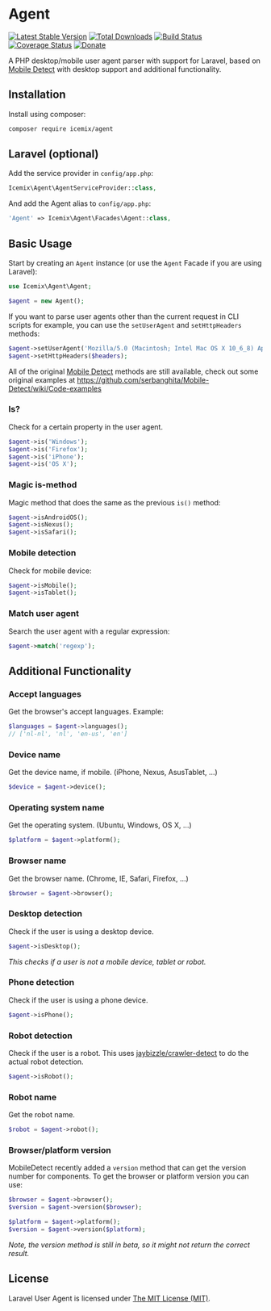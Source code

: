 Agent
=====

[![Latest Stable Version](http://img.shields.io/packagist/v/icemix/agent.svg)](https://packagist.org/packages/icemix/agent) [![Total Downloads](http://img.shields.io/packagist/dm/icemix/agent.svg)](https://packagist.org/packages/icemix/agent) [![Build Status](http://img.shields.io/travis/icemix/agent.svg)](https://travis-ci.org/icemix/agent) [![Coverage Status](http://img.shields.io/coveralls/icemix/agent.svg)](https://coveralls.io/r/icemix/agent) [![Donate](https://img.shields.io/badge/donate-paypal-blue.svg)](https://www.paypal.me/icemix)

A PHP desktop/mobile user agent parser with support for Laravel, based on [Mobile Detect](https://github.com/serbanghita/Mobile-Detect) with desktop support and additional functionality.



Installation
------------

Install using composer:

```bash
composer require icemix/agent
```

Laravel (optional)
------------------

Add the service provider in `config/app.php`:

```php
Icemix\Agent\AgentServiceProvider::class,
```

And add the Agent alias to `config/app.php`:

```php
'Agent' => Icemix\Agent\Facades\Agent::class,
```

Basic Usage
-----------

Start by creating an `Agent` instance (or use the `Agent` Facade if you are using Laravel):

```php
use Icemix\Agent\Agent;

$agent = new Agent();
```

If you want to parse user agents other than the current request in CLI scripts for example, you can use the `setUserAgent` and `setHttpHeaders` methods:

```php
$agent->setUserAgent('Mozilla/5.0 (Macintosh; Intel Mac OS X 10_6_8) AppleWebKit/537.13+ (KHTML, like Gecko) Version/5.1.7 Safari/534.57.2');
$agent->setHttpHeaders($headers);
```

All of the original [Mobile Detect](https://github.com/serbanghita/Mobile-Detect) methods are still available, check out some original examples at https://github.com/serbanghita/Mobile-Detect/wiki/Code-examples

### Is?

Check for a certain property in the user agent.

```php
$agent->is('Windows');
$agent->is('Firefox');
$agent->is('iPhone');
$agent->is('OS X');
```

### Magic is-method

Magic method that does the same as the previous `is()` method:

```php
$agent->isAndroidOS();
$agent->isNexus();
$agent->isSafari();
```

### Mobile detection

Check for mobile device:

```php
$agent->isMobile();
$agent->isTablet();
```

### Match user agent

Search the user agent with a regular expression:

```php
$agent->match('regexp');
```

Additional Functionality
------------------------

### Accept languages

Get the browser's accept languages. Example:

```php
$languages = $agent->languages();
// ['nl-nl', 'nl', 'en-us', 'en']
```

### Device name

Get the device name, if mobile. (iPhone, Nexus, AsusTablet, ...)

```php
$device = $agent->device();
```

### Operating system name

Get the operating system. (Ubuntu, Windows, OS X, ...)

```php
$platform = $agent->platform();
```

### Browser name

Get the browser name. (Chrome, IE, Safari, Firefox, ...)

```php
$browser = $agent->browser();
```

### Desktop detection

Check if the user is using a desktop device.

```php
$agent->isDesktop();
```

*This checks if a user is not a mobile device, tablet or robot.*

### Phone detection

Check if the user is using a phone device.

```php
$agent->isPhone();
```

### Robot detection

Check if the user is a robot. This uses [jaybizzle/crawler-detect](https://github.com/JayBizzle/Crawler-Detect) to do the actual robot detection.

```php
$agent->isRobot();
```

### Robot name

Get the robot name.

```php
$robot = $agent->robot();
```

### Browser/platform version

MobileDetect recently added a `version` method that can get the version number for components. To get the browser or platform version you can use:

```php
$browser = $agent->browser();
$version = $agent->version($browser);

$platform = $agent->platform();
$version = $agent->version($platform);
```

*Note, the version method is still in beta, so it might not return the correct result.*

## License

Laravel User Agent is licensed under [The MIT License (MIT)](LICENSE).
